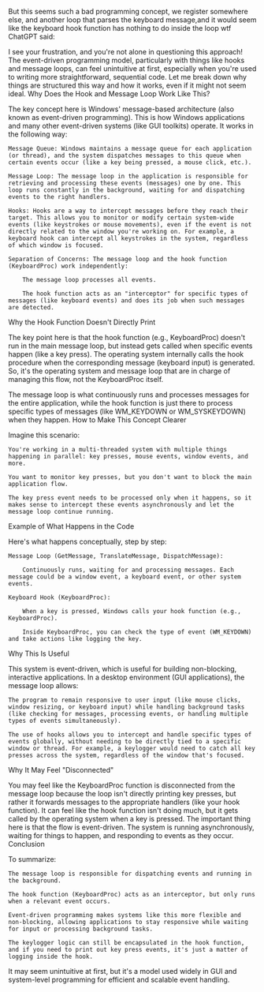 But this seems such a bad programming concept, we register somewhere else, and another loop that parses the keyboard message,and  it would seem like the keyboard hook function has nothing to do inside the loop wtf
ChatGPT said:

I see your frustration, and you're not alone in questioning this approach! The event-driven programming model, particularly with things like hooks and message loops, can feel unintuitive at first, especially when you're used to writing more straightforward, sequential code. Let me break down why things are structured this way and how it works, even if it might not seem ideal.
Why Does the Hook and Message Loop Work Like This?

The key concept here is Windows' message-based architecture (also known as event-driven programming). This is how Windows applications and many other event-driven systems (like GUI toolkits) operate. It works in the following way:

    Message Queue: Windows maintains a message queue for each application (or thread), and the system dispatches messages to this queue when certain events occur (like a key being pressed, a mouse click, etc.).

    Message Loop: The message loop in the application is responsible for retrieving and processing these events (messages) one by one. This loop runs constantly in the background, waiting for and dispatching events to the right handlers.

    Hooks: Hooks are a way to intercept messages before they reach their target. This allows you to monitor or modify certain system-wide events (like keystrokes or mouse movements), even if the event is not directly related to the window you're working on. For example, a keyboard hook can intercept all keystrokes in the system, regardless of which window is focused.

    Separation of Concerns: The message loop and the hook function (KeyboardProc) work independently:

        The message loop processes all events.

        The hook function acts as an "interceptor" for specific types of messages (like keyboard events) and does its job when such messages are detected.

Why the Hook Function Doesn't Directly Print

The key point here is that the hook function (e.g., KeyboardProc) doesn't run in the main message loop, but instead gets called when specific events happen (like a key press). The operating system internally calls the hook procedure when the corresponding message (keyboard input) is generated. So, it's the operating system and message loop that are in charge of managing this flow, not the KeyboardProc itself.

The message loop is what continuously runs and processes messages for the entire application, while the hook function is just there to process specific types of messages (like WM_KEYDOWN or WM_SYSKEYDOWN) when they happen.
How to Make This Concept Clearer

Imagine this scenario:

    You're working in a multi-threaded system with multiple things happening in parallel: key presses, mouse events, window events, and more.

    You want to monitor key presses, but you don't want to block the main application flow.

    The key press event needs to be processed only when it happens, so it makes sense to intercept these events asynchronously and let the message loop continue running.

Example of What Happens in the Code

Here's what happens conceptually, step by step:

    Message Loop (GetMessage, TranslateMessage, DispatchMessage):

        Continuously runs, waiting for and processing messages. Each message could be a window event, a keyboard event, or other system events.

    Keyboard Hook (KeyboardProc):

        When a key is pressed, Windows calls your hook function (e.g., KeyboardProc).

        Inside KeyboardProc, you can check the type of event (WM_KEYDOWN) and take actions like logging the key.

Why This Is Useful

This system is event-driven, which is useful for building non-blocking, interactive applications. In a desktop environment (GUI applications), the message loop allows:

    The program to remain responsive to user input (like mouse clicks, window resizing, or keyboard input) while handling background tasks (like checking for messages, processing events, or handling multiple types of events simultaneously).

    The use of hooks allows you to intercept and handle specific types of events globally, without needing to be directly tied to a specific window or thread. For example, a keylogger would need to catch all key presses across the system, regardless of the window that's focused.

Why It May Feel "Disconnected"

You may feel like the KeyboardProc function is disconnected from the message loop because the loop isn't directly printing key presses, but rather it forwards messages to the appropriate handlers (like your hook function). It can feel like the hook function isn't doing much, but it gets called by the operating system when a key is pressed. The important thing here is that the flow is event-driven. The system is running asynchronously, waiting for things to happen, and responding to events as they occur.
Conclusion

To summarize:

    The message loop is responsible for dispatching events and running in the background.

    The hook function (KeyboardProc) acts as an interceptor, but only runs when a relevant event occurs.

    Event-driven programming makes systems like this more flexible and non-blocking, allowing applications to stay responsive while waiting for input or processing background tasks.

    The keylogger logic can still be encapsulated in the hook function, and if you need to print out key press events, it's just a matter of logging inside the hook.

It may seem unintuitive at first, but it's a model used widely in GUI and system-level programming for efficient and scalable event handling.
